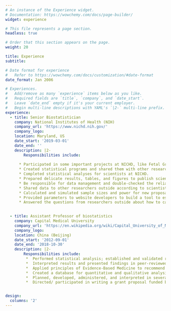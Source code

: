 ```yaml
---
# An instance of the Experience widget.
# Documentation: https://wowchemy.com/docs/page-builder/
widget: experience

# This file represents a page section.
headless: true

# Order that this section appears on the page.
weight: 20

title: Experience
subtitle:

# Date format for experience
#   Refer to https://wowchemy.com/docs/customization/#date-format
date_format: Jan 2006

# Experiences.
#   Add/remove as many `experience` items below as you like.
#   Required fields are `title`, `company`, and `date_start`.
#   Leave `date_end` empty if it's your current employer.
#   Begin multi-line descriptions with YAML's `|2-` multi-line prefix.
experience:
  - title: Senior Biostatistician
    company: National Institutes of Health (NIH)
    company_url: 'https://www.nichd.nih.gov/'
    company_logo: 
    location: Maryland, US
    date_start: '2019-03-01'
    date_end: ''
    description: |2-
        Responsibilities include:
        
      *	Participated in some important projects at NICHD, like Fetal Growth Study. 
      *	Created statistical programs and shared them with other researchers outside.
      *	Completed statistical analyses for scientists at NICHD. 
      *	Prepared delicate results, tables, and figures to publish scientific articles.   
      *	Be responsible for data management and double-checked the reliability and validity of these data, including formsingle, twins, ultrasound, fetal 3D, and CSL. 
      *	Shared data to other researchers outside according to scientists' requirements.
      *	Calculated and simulated sample sizes and power for new proposals. 
      *	Provided parameters to website developers to build a tool to estimate fetal growth.
      *	Answered the questions from researchers outside about how to calculate and use the parameters of statistical models. 

        
  - title: Assistant Professor of biostatistics
    company: Capital Medical University
    company_url: 'https://en.wikipedia.org/wiki/Capital_University_of_Medical_Sciences'
    company_logo: 
    location: China (Beijing)
    date_start: '2012-09-01'
    date_end: '2018-10-30'
    description: |2-
        Responsibilities include:
         *	Performed statistical analysis; established and validated risk prediction models; developed risk assessment tools 
         *	Interpreted results and presented findings in peer-reviewed journals as well as oral presentations.
         *	Applied principles of Evidence-Based Medicine to recommend possible solutions with stakeholders to improve human health.
         *	Created a database for quantitative and qualitative analysis.
         *	Planned, developed, administered, and interpreted in several population studies, including case control study, cohort study and clinical trial .
         *	Directed/ participated in writing a grant proposal funded by NSFC and other organizations.


design:
  columns: '2'
---
```

